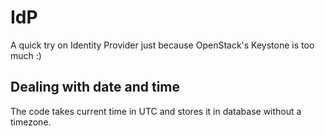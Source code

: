 # IdP
A quick try on Identity Provider just because OpenStack's Keystone is too much :)

## Dealing with date and time

The code takes current time in UTC and stores it in database without a timezone.